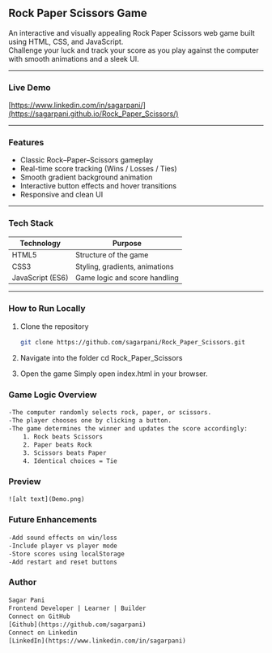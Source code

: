 ## Rock Paper Scissors Game

An interactive and visually appealing Rock Paper Scissors web game built using HTML, CSS, and JavaScript.  
Challenge your luck and track your score as you play against the computer with smooth animations and a sleek UI.

---

### Live Demo
[https://www.linkedin.com/in/sagarpani/](https://sagarpani.github.io/Rock_Paper_Scissors/)

---

### Features
- Classic Rock–Paper–Scissors gameplay  
- Real-time score tracking (Wins / Losses / Ties)  
- Smooth gradient background animation  
- Interactive button effects and hover transitions  
- Responsive and clean UI  

---

### Tech Stack
| Technology | Purpose |
|-------------|----------|
| HTML5 | Structure of the game |
| CSS3 | Styling, gradients, animations |
| JavaScript (ES6) | Game logic and score handling |

---

### How to Run Locally
1. Clone the repository
    ```bash
    git clone https://github.com/sagarpani/Rock_Paper_Scissors.git

2. Navigate into the folder
    cd Rock_Paper_Scissors

3. Open the game
    Simply open index.html in your browser.


### Game Logic Overview
    -The computer randomly selects rock, paper, or scissors.
    -The player chooses one by clicking a button.
    -The game determines the winner and updates the score accordingly:
        1. Rock beats Scissors
        2. Paper beats Rock
        3. Scissors beats Paper
        4. Identical choices = Tie

### Preview
    ![alt text](Demo.png)

### Future Enhancements
    -Add sound effects on win/loss
    -Include player vs player mode
    -Store scores using localStorage
    -Add restart and reset buttons

### Author
    Sagar Pani
    Frontend Developer | Learner | Builder
    Connect on GitHub
    [Github](https://github.com/sagarpani)
    Connect on Linkedin
    [LinkedIn](https://www.linkedin.com/in/sagarpani)